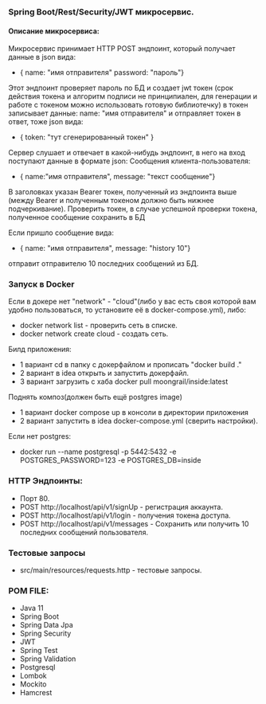 ### Spring Boot/Rest/Security/JWT микросервис.
#### Описание микросервиса:
Микросервис принимает HTTP POST эндпоинт, который получает данные в json вида:
* { name: "имя отправителя" password: "пароль"} 

Этот эндпоинт проверяет пароль по БД и создает jwt токен (срок действия токена и алгоритм подписи не принципиален, для генерации и работе с токеном можно использовать готовую библиотечку) в токен записывает данные: name: "имя отправителя"
  и отправляет токен в ответ, тоже json вида:

* { token: "тут сгенерированный токен" }

Сервер слушает и отвечает в какой-нибудь эндпоинт, в него на вход поступают данные в формате json:
Сообщения клиента-пользователя:

* { name:"имя отправителя", message:    "текст сообщение"}

В заголовках указан Bearer токен, полученный из эндпоинта выше (между Bearer и полученным токеном должно быть нижнее подчеркивание).
Проверить токен, в случае успешной проверки токена, полученное сообщение сохранить в БД

Если пришло сообщение вида:
* { name:       "имя отправителя", message:    "history 10"}

отправит отправителю 10 последних сообщений из БД.

### Запуск в Docker
Если в докере нет "network" - "cloud"(либо у вас есть своя которой вам удобно пользоваться, то установите её в docker-compose.yml), либо:
- docker network list - проверить сеть в списке.
- docker network create cloud - создать сеть.

Билд приложения:

* 1 вариант cd в папку с докерфайлом и прописать "docker build ."
* 2 вариант в idea открыть и запустить докерфайл.
* 3 вариант загрузить с хаба docker pull moongrail/inside:latest

Поднять  композ(должен быть ещё postgres image)
* 1 вариант docker compose up  в консоли в директории приложения
* 2 вариант запустить в idea docker-compose.yml (сверить настройки).

Если нет postgres:
* docker run --name postgresql -p 5442:5432 -e POSTGRES_PASSWORD=123 -e POSTGRES_DB=inside

### HTTP Эндпоинты:
* Порт 80.
* POST http://localhost/api/v1/signUp - регистрация аккаунта. 
* POST http://localhost/api/v1/login - получения токена доступа. 
* POST http://localhost/api/v1/messages - Сохранить или получить 10 последних сообщений пользователя.

### Тестовые запросы 

* src/main/resources/requests.http - тестовые запросы.

### POM FILE:
- Java 11
- Spring Boot
- Spring Data Jpa
- Spring Security
- JWT
- Spring Test
- Spring Validation
- Postgresql
- Lombok
- Mockito
- Hamcrest